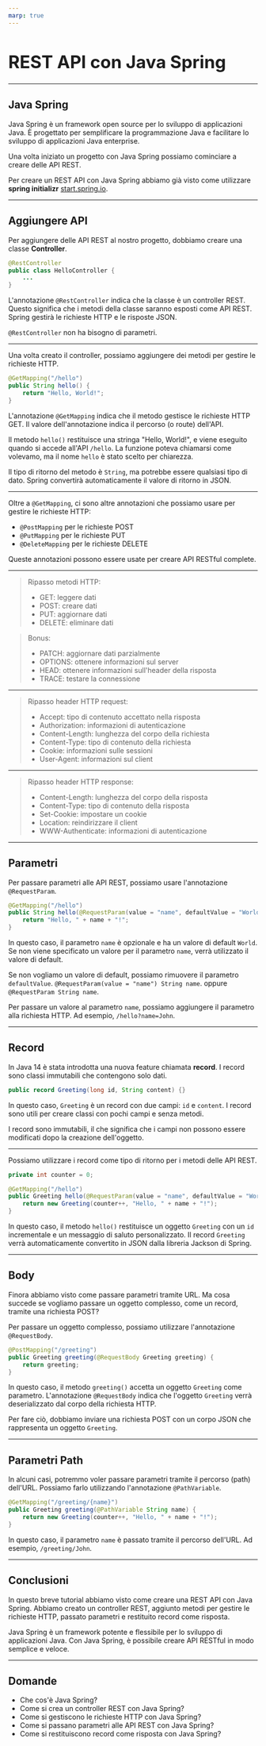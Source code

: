 ```yaml
---
marp: true
---
```


<style>
:root {
  font-family: 'SF Pro Text', serif !important;
}

code {
   font-family:  "Fantasque Sans Mono", monospace !important;
}

h1 {
  font-size: 2.5em !important;
  color: #1E1E1E !important;
}

section{
  justify-content: flex-start;
}

img[alt~="right"] {
  display: block;
  margin: 0 0;
  float: right;
}

img[alt~="center"] {
  display: block;
  margin: 0 auto;
}
</style>

# REST API con Java Spring

---

## Java Spring

Java Spring è un framework open source per lo sviluppo di applicazioni Java. È progettato per semplificare la programmazione Java e facilitare lo sviluppo di applicazioni Java enterprise.

Una volta iniziato un progetto con Java Spring possiamo cominciare a creare delle API REST.

Per creare un REST API con Java Spring abbiamo già visto come utilizzare **spring initializr** [start.spring.io](https://start.spring.io).

---

## Aggiungere API

Per aggiungere delle API REST al nostro progetto, dobbiamo creare una classe **Controller**.

```java
@RestController
public class HelloController {
    ...
}
```

L'annotazione `@RestController` indica che la classe è un controller REST. Questo significa che i metodi della classe saranno esposti come API REST. Spring gestirà le richieste HTTP e le risposte JSON.

`@RestController` non ha bisogno di parametri. 

---

Una volta creato il controller, possiamo aggiungere dei metodi per gestire le richieste HTTP.

```java
@GetMapping("/hello")
public String hello() {
    return "Hello, World!";
}
```

L'annotazione `@GetMapping` indica che il metodo gestisce le richieste HTTP GET. Il valore dell'annotazione indica il percorso (o route) dell'API.

Il metodo `hello()` restituisce una stringa "Hello, World!", e viene eseguito quando si accede all'API `/hello`. La funzione poteva chiamarsi come volevamo, ma il nome `hello` è stato scelto per chiarezza.

Il tipo di ritorno del metodo è `String`, ma potrebbe essere qualsiasi tipo di dato. Spring convertirà automaticamente il valore di ritorno in JSON.

---

Oltre a `@GetMapping`, ci sono altre annotazioni che possiamo usare per gestire le richieste HTTP:

- `@PostMapping` per le richieste POST
- `@PutMapping` per le richieste PUT
- `@DeleteMapping` per le richieste DELETE

Queste annotazioni possono essere usate per creare API RESTful complete.

---

> Ripasso metodi HTTP:
> - GET: leggere dati
> - POST: creare dati
> - PUT: aggiornare dati
> - DELETE: eliminare dati

> Bonus:
> - PATCH: aggiornare dati parzialmente
> - OPTIONS: ottenere informazioni sul server
> - HEAD: ottenere informazioni sull'header della risposta
> - TRACE: testare la connessione

---
> Ripasso header HTTP request:
> - Accept: tipo di contenuto accettato nella risposta
> - Authorization: informazioni di autenticazione
> - Content-Length: lunghezza del corpo della richiesta
> - Content-Type: tipo di contenuto della richiesta
> - Cookie: informazioni sulle sessioni
> - User-Agent: informazioni sul client

---

> Ripasso header HTTP response:
> - Content-Length: lunghezza del corpo della risposta
> - Content-Type: tipo di contenuto della risposta
> - Set-Cookie: impostare un cookie
> - Location: reindirizzare il client
> - WWW-Authenticate: informazioni di autenticazione

---

## Parametri

Per passare parametri alle API REST, possiamo usare l'annotazione `@RequestParam`.

```java
@GetMapping("/hello")
public String hello(@RequestParam(value = "name", defaultValue = "World") String name) {
    return "Hello, " + name + "!";
}
```

In questo caso, il parametro `name` è opzionale e ha un valore di default `World`. Se non viene specificato un valore per il parametro `name`, verrà utilizzato il valore di default.

Se non vogliamo un valore di default, possiamo rimuovere il parametro `defaultValue`. `@RequestParam(value = "name") String name`. oppure `@RequestParam String name`.

Per passare un valore al parametro `name`, possiamo aggiungere il parametro alla richiesta HTTP. Ad esempio, `/hello?name=John`.

---

## Record

In Java 14 è stata introdotta una nuova feature chiamata **record**. I record sono classi immutabili che contengono solo dati.

```java
public record Greeting(long id, String content) {}
```

In questo caso, `Greeting` è un record con due campi: `id` e `content`. I record sono utili per creare classi con pochi campi e senza metodi.

I record sono immutabili, il che significa che i campi non possono essere modificati dopo la creazione dell'oggetto.

---

Possiamo utilizzare i record come tipo di ritorno per i metodi delle API REST.

```java
private int counter = 0;

@GetMapping("/hello")
public Greeting hello(@RequestParam(value = "name", defaultValue = "World") String name) {
    return new Greeting(counter++, "Hello, " + name + "!");
}
```

In questo caso, il metodo `hello()` restituisce un oggetto `Greeting` con un `id` incrementale e un messaggio di saluto personalizzato. Il record `Greeting` verrà automaticamente convertito in JSON dalla libreria Jackson di Spring.

---

## Body

Finora abbiamo visto come passare parametri tramite URL. Ma cosa succede se vogliamo passare un oggetto complesso, come un record, tramite una richiesta POST?

Per passare un oggetto complesso, possiamo utilizzare l'annotazione `@RequestBody`.

```java
@PostMapping("/greeting")
public Greeting greeting(@RequestBody Greeting greeting) {
    return greeting;
}
```

In questo caso, il metodo `greeting()` accetta un oggetto `Greeting` come parametro. L'annotazione `@RequestBody` indica che l'oggetto `Greeting` verrà deserializzato dal corpo della richiesta HTTP.

Per fare ciò, dobbiamo inviare una richiesta POST con un corpo JSON che rappresenta un oggetto `Greeting`.

---

## Parametri Path

In alcuni casi, potremmo voler passare parametri tramite il percorso (path) dell'URL. Possiamo farlo utilizzando l'annotazione `@PathVariable`.

```java
@GetMapping("/greeting/{name}")
public Greeting greeting(@PathVariable String name) {
    return new Greeting(counter++, "Hello, " + name + "!");
}
```

In questo caso, il parametro `name` è passato tramite il percorso dell'URL. Ad esempio, `/greeting/John`.

---

## Conclusioni

In questo breve tutorial abbiamo visto come creare una REST API con Java Spring. Abbiamo creato un controller REST, aggiunto metodi per gestire le richieste HTTP, passato parametri e restituito record come risposta.

Java Spring è un framework potente e flessibile per lo sviluppo di applicazioni Java. Con Java Spring, è possibile creare API RESTful in modo semplice e veloce.

---

## Domande

- Che cos'è Java Spring?
- Come si crea un controller REST con Java Spring?
- Come si gestiscono le richieste HTTP con Java Spring?
- Come si passano parametri alle API REST con Java Spring?
- Come si restituiscono record come risposta con Java Spring?


